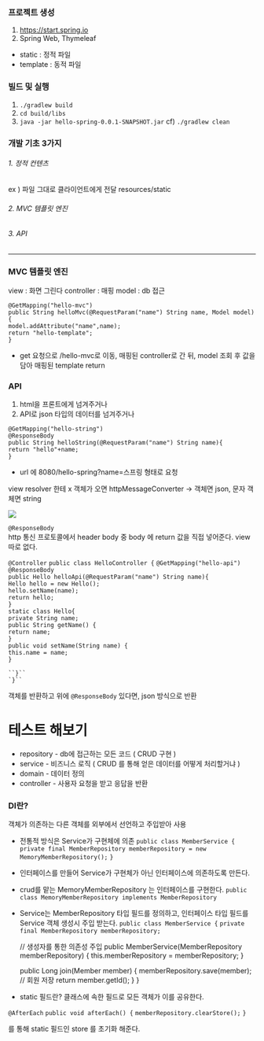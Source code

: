 
### 프로젝트 생성
1. https://start.spring.io
2. Spring Web, Thymeleaf

- static : 정적 파일
- template : 동적 파일

### 빌드 및 실행
1. `./gradlew build`
2. `cd build/libs`
3. `java -jar hello-spring-0.0.1-SNAPSHOT.jar`
cf) `./gradlew clean`

### 개발 기초 3가지​
###### 1. 정적 컨텐츠
ex ) 파일 그대로 클라이언트에게 전달
resources/static
###### 2. MVC 템플릿 엔진
###### 3. API
---
### MVC 템플릿 엔진
view : 화면 그린다
controller : 매핑
model : db 접근

`@GetMapping("hello-mvc")`  
`public String helloMvc(@RequestParam("name") String name, Model model){`  
    `model.addAttribute("name",name);`  
    `return "hello-template";`  
`}`

- get 요청으로 /hello-mvc로 이동, 매핑된 controller로 간 뒤, model 조회 후 값을 담아 매핑된 template return
### API
1. html을 프론트에게 넘겨주거나
2. API로 json 타입의 데이터를 넘겨주거나

`@GetMapping("hello-string")`  
`@ResponseBody`  
`public String helloString(@RequestParam("name") String name){`  
    `return "hello"+name;`  
`}`

- url 에 8080/hello-spring?name=스프링 형태로 요청

view resolver 한테 x
객체가 오면 httpMessageConverter -> 객체면 json, 문자 객체면 string

![](https://i.imgur.com/Hg8oGfU.png)

`@ResponseBody`  
http 통신 프로토콜에서 header body 중 body 에 return 값을 직접 넣어준다. view 따로 없다.

`@Controller` 
`public class HelloController {`
	`@GetMapping("hello-api")`  
	`@ResponseBody`  
	`public Hello helloApi(@RequestParam("name") String name){`  
	    `Hello hello = new Hello();`  
	    `hello.setName(name);`  
	    `return hello;`  
	`}`  
	`static class Hello{`  
	    `private String name;`  
	    `public String getName() {`  
	        `return name;`  
	    `}`  
	    `public void setName(String name) {`  
	        `this.name = name;`  
	    `}`  
	  
	``}``
	`}``

객체를 반환하고 위에 `@ResponseBody` 있다면, json 방식으로 반환


# 테스트 해보기
- repository - db에 접근하는 모든 코드 ( CRUD 구현 )
- service - 비즈니스 로직 ( CRUD 를 통해 얻은 데이터를 어떻게 처리할거냐 )
- domain - 데이터 정의
- controller - 사용자 요청을 받고 응답을 반환

### DI란? 
객체가 의존하는 다른 객체를 외부에서 선언하고 주입받아 사용

- 전통적 방식은 Service가 구현체에 의존
`public class MemberService {`
    `private final MemberRepository memberRepository = new MemoryMemberRepository();`
`}`

- 인터페이스를 만들어 Service가 구현체가 아닌 인터페이스에 의존하도록 만든다.

- crud를 맡는 MemoryMemberRepository 는 인터페이스를 구현한다.
`public class MemoryMemberRepository implements MemberRepository`

- Service는 MemberRepository 타입 필드를 정의하고, 인터페이스 타입 필드를 Service 객체 생성시 주입 받는다. 
`public class MemberService {`
    `private final MemberRepository memberRepository;`

    // 생성자를 통한 의존성 주입
    public MemberService(MemberRepository memberRepository) {
        this.memberRepository = memberRepository;
    }

    public Long join(Member member) {
        memberRepository.save(member);  // 회원 저장
        return member.getId();
    }
}

- static 필드란?
클래스에 속한 필드로 모든 객체가 이를 공유한다. 

 `@AfterEach`
    `public void afterEach() {`
        `memberRepository.clearStore();`
    `}`

를 통해 static 필드인 store 를 초기화 해준다.